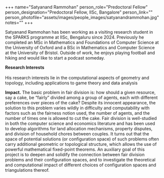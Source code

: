 +++
name="Satyanand Rammohan"
person_role="Predoctoral Fellow"
person_designation="Predoctoral Fellow, IISc, Bangalore"
person_link=""
person_photofile="assets/images/people_images/satyanandrammohan.jpg"
notes=""
+++


Satyanand Rammohan has been working as a visiting research student in the SPARKS programme at IISc, Bengaluru since 2024. Previously he completed an MSc in Mathematics and Foundations of Computer Science at the University of Oxford and a BSc in Mathematics and Computer Science at the University of Bristol.  Outside of work, he enjoys playing football and hiking and would like to start a podcast someday.

<b>Research Interests</b>
<br><br>
His research interests lie in the computational aspects of geometry and topology, including applications to game theory and data analysis 


<b>Impact.</b> The basic problem in fair division is: how should a given resource, say a cake, be “fairly” divided among a group of agents, each with different preferences over pieces of the cake? Despite its innocent appearance, the solution to this problem varies wildly in difficulty and computability with factors such as the fairness notion used, the number of agents, and the number of times one is allowed to cut the cake. Fair division is well-studied in both the computer science and economics literature and has been used to develop algorithms for land allocation mechanisms, property disputes, and division of household chores between couples. It turns out that the space of potential solutions (or configuration space) of such problems often carry additional geometric or topological structure, which allows the use of powerful mathematical fixed-point theorems. An auxiliary goal of this project is to deepen and solidify the connection between fair division problems and their configuration spaces, and to investigate the theoretical and computational impact of different choices of configuration spaces and triangulations thereof.


